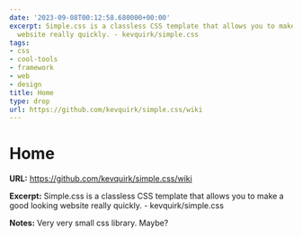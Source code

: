 ```yaml
---
date: '2023-09-08T00:12:58.680000+00:00'
excerpt: Simple.css is a classless CSS template that allows you to make a good looking
  website really quickly. - kevquirk/simple.css
tags:
- css
- cool-tools
- framework
- web
- design
title: Home
type: drop
url: https://github.com/kevquirk/simple.css/wiki
---
```


# Home

**URL:** https://github.com/kevquirk/simple.css/wiki

**Excerpt:** Simple.css is a classless CSS template that allows you to make a good looking website really quickly. - kevquirk/simple.css

**Notes:**
Very very small css library. Maybe?
